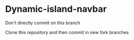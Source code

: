 # Dynamic-island-navbar
Don't directly commit on this branch 

Clone this repository and then commit in new fork branches
